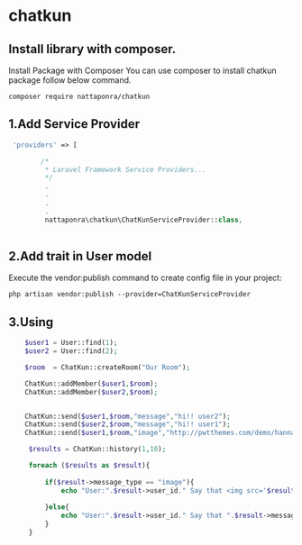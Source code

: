 # chatkun
## Install library with composer.
  Install Package with Composer
  You can use composer to install chatkun package follow below command.
```
composer require nattaponra/chatkun
```

## 1.Add Service Provider
```php
 'providers' => [

        /*
         * Laravel Framework Service Providers...
         */
         .
         .
         .
         .
         nattaponra\chatkun\ChatKunServiceProvider::class,
        
 ```
## 2.Add trait in User model
Execute the vendor:publish command to create config file in your project:
```
php artisan vendor:publish --provider=ChatKunServiceProvider
```

## 3.Using
```php
    $user1 = User::find(1);
    $user2 = User::find(2);

    $room  = ChatKun::createRoom("Our Room");

    ChatKun::addMember($user1,$room);
    ChatKun::addMember($user2,$room);


    ChatKun::send($user1,$room,"message","hi!! user2");
    ChatKun::send($user2,$room,"message","hi!! user1");
    ChatKun::send($user1,$room,"image","http://pwtthemes.com/demo/hannari/wp-content/uploads/2013/03/unicorn-wallpaper.jpg");

     $results = ChatKun::history(1,10);

     foreach ($results as $result){
         
         if($result->message_type == "image"){
             echo "User:".$result->user_id." Say that <img src='$result->message_content'><br>";
             
         }else{
             echo "User:".$result->user_id." Say that ".$result->message_content."<br>";
         }
     }
```
